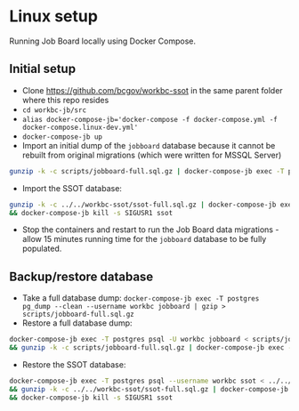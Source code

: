 # Linux setup

Running Job Board locally using Docker Compose.

## Initial setup
- Clone https://github.com/bcgov/workbc-ssot in the same parent folder where this repo resides
- `cd workbc-jb/src`
- `alias docker-compose-jb='docker-compose -f docker-compose.yml -f docker-compose.linux-dev.yml'`
- `docker-compose-jb up`
- Import an initial dump of the `jobboard` database because it cannot be rebuilt from original migrations (which were written for MSSQL Server)
```bash
gunzip -k -c scripts/jobboard-full.sql.gz | docker-compose-jb exec -T postgres psql --username workbc jobboard
```
- Import the SSOT database:
```bash
gunzip -k -c ../../workbc-ssot/ssot-full.sql.gz | docker-compose-jb exec -T postgres psql --username workbc ssot \
&& docker-compose-jb kill -s SIGUSR1 ssot
```
- Stop the containers and restart to run the Job Board data migrations - allow 15 minutes running time for the `jobboard` database to be fully populated.

## Backup/restore database
- Take a full database dump: `docker-compose-jb exec -T postgres pg_dump --clean --username workbc jobboard | gzip > scripts/jobboard-full.sql.gz`
- Restore a full database dump:
```bash
docker-compose-jb exec -T postgres psql -U workbc jobboard < scripts/jobboard-reset.sql \
&& gunzip -k -c scripts/jobboard-full.sql.gz | docker-compose-jb exec -T postgres psql --username workbc jobboard
```
- Restore the SSOT database:
```bash
docker-compose-jb exec -T postgres psql --username workbc ssot < ../../workbc-ssot/ssot-reset.sql \
&& gunzip -k -c ../../workbc-ssot/ssot-full.sql.gz | docker-compose-jb exec -T postgres psql --username workbc ssot \
&& docker-compose-jb kill -s SIGUSR1 ssot
```
